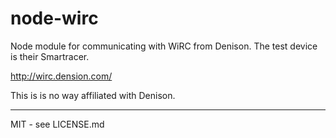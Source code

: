 node-wirc
=========

Node module for communicating with WiRC from Denison. The test device is their Smartracer.

http://wirc.dension.com/

This is is no way affiliated with Denison.

----

MIT - see LICENSE.md 

